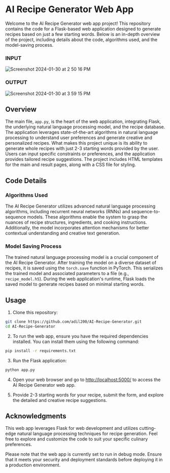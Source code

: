 
# AI Recipe Generator Web App

Welcome to the AI Recipe Generator web app project! This repository contains the code for a Flask-based web application designed to generate recipes based on just a few starting words. Below is an in-depth overview of the project, including details about the code, algorithms used, and the model-saving process.
### INPUT
![Screenshot 2024-01-30 at 2 50 16 PM](https://github.com/adil200/AI-Recipe-Generator/assets/75264739/e0042ff6-093c-488a-80b6-ec3977ecafba)
### OUTPUT
![Screenshot 2024-01-30 at 3 59 15 PM](https://github.com/adil200/AI-Recipe-Generator/assets/75264739/f935906b-557d-4c4f-84be-ecec641d2277)

## Overview

The main file, `app.py`, is the heart of the web application, integrating Flask, the underlying natural language processing model, and the recipe database. The application leverages state-of-the-art algorithms in natural language processing to understand user preferences and generate creative and personalized recipes. What makes this project unique is its ability to generate whole recipes with just 2-3 starting words provided by the user. Users can input specific constraints or preferences, and the application provides tailored recipe suggestions. The project includes HTML templates for the main and result pages, along with a CSS file for styling.

## Code Details

### Algorithms Used

The AI Recipe Generator utilizes advanced natural language processing algorithms, including recurrent neural networks (RNNs) and sequence-to-sequence models. These algorithms enable the system to grasp the nuances of recipe structures, ingredients, and cooking instructions. Additionally, the model incorporates attention mechanisms for better contextual understanding and creative text generation.

### Model Saving Process

The trained natural language processing model is a crucial component of the AI Recipe Generator. After training the model on a diverse dataset of recipes, it is saved using the `torch.save` function in PyTorch. This serializes the trained model and associated parameters to a file (e.g., `recipe_model.h5`). During the web application's runtime, Flask loads the saved model to generate recipes based on minimal starting words.

## Usage

1.  Clone this repository:

```bash
git clone https://github.com/adil200/AI-Recipe-Generator.git
cd AI-Recipe-Generator
```

2.  To run the web app, ensure you have the required dependencies installed. You can install them using the following command:

```bash
pip install -r requirements.txt
```

3.  Run the Flask application:

```bash
python app.py
```

4.  Open your web browser and go to [http://localhost:5000/](http://localhost:5000/) to access the AI Recipe Generator web app.
    
5.  Provide 2-3 starting words for your recipe, submit the form, and explore the detailed and creative recipe suggestions.
    

## Acknowledgments

This web app leverages Flask for web development and utilizes cutting-edge natural language processing techniques for recipe generation. Feel free to explore and customize the code to suit your specific culinary preferences.

Please note that the web app is currently set to run in debug mode. Ensure that it meets your security and deployment standards before deploying it in a production environment.
